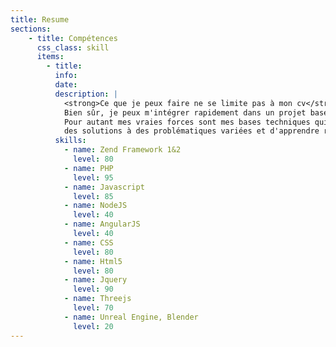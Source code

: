```yaml
---
title: Resume
sections:
    - title: Compétences
      css_class: skill
      items:
        - title:
          info:
          date:
          description: |
            <strong>Ce que je peux faire ne se limite pas à mon cv</strong>. 
            Bien sûr, je peux m'intégrer rapidement dans un projet basé sur les technologies pour lesquelles j'ai de l'expérience.
            Pour autant mes vraies forces sont mes bases techniques qui me permettent de trouver 
            des solutions à des problématiques variées et d'apprendre rapidement un nouvel environnement.
          skills:
            - name: Zend Framework 1&2
              level: 80
            - name: PHP
              level: 95
            - name: Javascript
              level: 85
            - name: NodeJS
              level: 40
            - name: AngularJS
              level: 40
            - name: CSS
              level: 80
            - name: Html5
              level: 80
            - name: Jquery
              level: 90
            - name: Threejs
              level: 70
            - name: Unreal Engine, Blender
              level: 20
---
```

